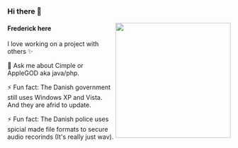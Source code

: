 ### Hi there 👋

<img align="right" src="https://tacaly.com/wp-content/uploads/2020/05/tacaly_new_logo-300x300.png" width="260">

#### Frederick here

I love working on a project with others ✨

💬 Ask me about Cimple or AppleGOD aka java/php.

⚡ Fun fact: The Danish government still uses Windows XP and Vista. And they are afrid to update.

⚡ Fun fact: The Danish police uses spicial made file formats to secure audio recorinds (It's really just wav).

<!-- **Ylacat/Ylacat** is a ✨ _special_ ✨ repository because its `README.md` (this file) appears on your GitHub profile.

Here are some ideas to get you started:

- 🔭 I’m currently working on ...
- 🌱 I’m currently learning ...
- 👯 I’m looking to collaborate on ...
- 🤔 I’m looking for help with ...
- 💬 Ask me about ...
- 📫 How to reach me: ...
- 😄 Pronouns: ...
- ⚡ Fun fact: ...

-->
